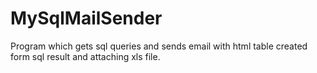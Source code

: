 # MySqlMailSender
Program which gets sql queries and sends email with html table created form sql result and attaching xls file.
